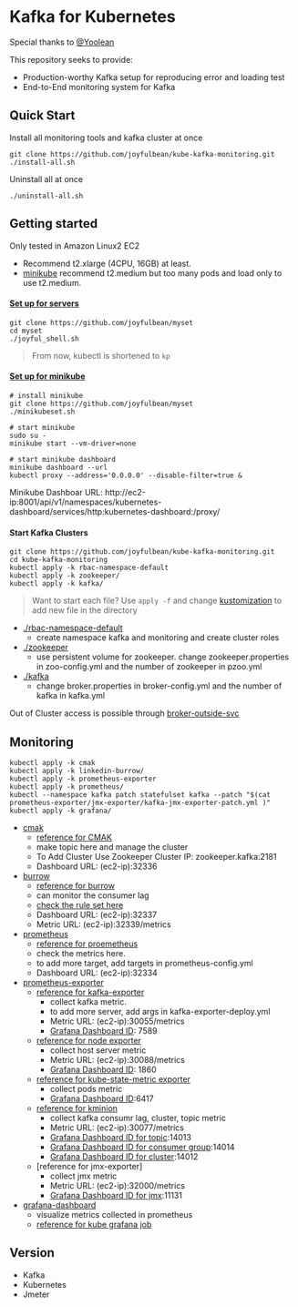 # Kafka for Kubernetes

Special thanks to [@Yoolean](https://github.com/Yolean/kubernetes-kafka)

This repository seeks to provide:
 * Production-worthy Kafka setup for reproducing error and loading test 
 * End-to-End monitoring system for Kafka

## Quick Start 

Install all monitoring tools and kafka cluster at once

```
git clone https://github.com/joyfulbean/kube-kafka-monitoring.git
./install-all.sh
```

Uninstall all at once

`./uninstall-all.sh`


## Getting started

Only tested in Amazon Linux2 EC2

* Recommend t2.xlarge (4CPU, 16GB) at least. 
* [minikube](https://minikube.sigs.k8s.io/docs/drivers/none/) recommend t2.medium but too many pods and load only to use t2.medium. 

#### [Set up for servers](https://github.com/joyfulbean/myset/blob/master/joyful_shell.sh)

```
git clone https://github.com/joyfulbean/myset
cd myset
./joyful_shell.sh
```
>From now, kubectl is shortened to `kp`

#### [Set up for minikube](https://github.com/joyfulbean/myset/blob/master/minikubeset.sh)

```
# install minikube
git clone https://github.com/joyfulbean/myset
./minikubeset.sh

# start minikube
sudo su - 
minikube start --vm-driver=none

# start minikube dashboard
minikube dashboard --url
kubectl proxy --address='0.0.0.0' --disable-filter=true &
```
Minikube Dashboar URL: http://ec2-ip:8001/api/v1/namespaces/kubernetes-dashboard/services/http:kubernetes-dashboard:/proxy/

#### Start Kafka Clusters 

```
git clone https://github.com/joyfulbean/kube-kafka-monitoring.git
cd kube-kafka-monitoring
kubectl apply -k rbac-namespace-default
kubectl apply -k zookeeper/
kubectl apply -k kafka/
```
> Want to start each file? Use `apply -f` and change [kustomization](https://kubectl.docs.kubernetes.io/pages/app_customization/introduction.html) to add new file in the directory

 * [./rbac-namespace-default](./rbac-namespace-default/)
   * create namespace kafka and monitoring and create cluster roles
 * [./zookeeper](./zookeeper/)
   * use persistent volume for zookeeper. change zookeeper.properties in zoo-config.yml and the number of zookeeper in pzoo.yml
 * [./kafka](./kafka/)
   * change broker.properties in broker-config.yml and the number of kafka in kafka.yml
   
Out of Cluster access is possible through [broker-outside-svc](https://github.com/joyfulbean/kube-kafka-monitoring/tree/master/kafka/broker-outside-svc)

## Monitoring

```
kubectl apply -k cmak 
kubectl apply -k linkedin-burrow/
kubectl apply -k prometheus-exporter 
kubectl apply -k prometheus/
kubectl --namespace kafka patch statefulset kafka --patch "$(cat prometheus-exporter/jmx-exporter/kafka-jmx-exporter-patch.yml )"
kubectl apply -k grafana/
```

 * [cmak](./cmak/)
   * [reference for CMAK](https://github.com/yahoo/CMAK)
   * make topic here and manage the cluster 
   * To Add Cluster Use Zookeeper Cluster IP: zookeeper.kafka:2181 
   * Dashboard URL: (ec2-ip):32336
 * [burrow](./burrow/)
   * [reference for burrow](https://github.com/linkedin/Burrow)
   * can monitor the consumer lag
   * [check the rule set here](https://github.com/linkedin/Burrow/wiki/Consumer-Lag-Evaluation-Rules)
   * Dashboard URL: (ec2-ip):32337
   * Metric URL: (ec2-ip):32339/metrics
 * [prometheus](./prometheus/)
   * [reference for proemetheus](https://github.com/prometheus/prometheus)
   * check the metrics here.
   * to add more target, add targets in prometheus-config.yml
   * Dashboard URL: (ec2-ip):32334
 * [prometheus-exporter](./prometheus-exporter/)
   * [reference for kafka-exporter](https://github.com/danielqsj/kafka_exporter)
     * collect kafka metric.  
     * to add more server, add args in kafka-exporter-deploy.yml
     * Metric URL: (ec2-ip):30055/metrics
     * [Grafana Dashboard ID](https://grafana.com/grafana/dashboards/7589): 7589 
   * [reference for node exporter](https://github.com/prometheus/node_exporter)
     * collect host server metric
     * Metric URL: (ec2-ip):30088/metrics
     * [Grafana Dashboard ID](https://grafana.com/grafana/dashboards/1860): 1860
   * [reference for kube-state-metric exporter](https://github.com/kubernetes/kube-state-metrics)
     * collect pods metric
     * [Grafana Dashboard ID](https://grafana.com/grafana/dashboards/6417):6417
   * [reference for kminion](https://github.com/redpanda-data/kminion)
     * collect kafka consumr lag, cluster, topic metric
     * Metric URL: (ec2-ip):30077/metrics
     * [Grafana Dashboard ID for topic](https://grafana.com/grafana/dashboards/14013):14013
     * [Grafana Dashboard ID for consumer group](https://grafana.com/grafana/dashboards/14014):14014
     * [Grafana Dashboard ID for cluster](https://grafana.com/grafana/dashboards/14012):14012
   * [reference for jmx-exporter]
     * collect jmx metric
     * Metric URL: (ec2-ip):32000/metrics
     * [Grafana Dashboard ID for jmx](https://grafana.com/grafana/dashboards/11131):11131
 * [grafana-dashboard](https://github.com/grafana/grafana)
     * visualize metrics collected in prometheus
     * [reference for kube grafana job](https://github.com/giantswarm/prometheus/blob/master/manifests-all.yaml)

## Version

 * Kafka
 * Kubernetes
 * Jmeter
